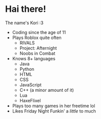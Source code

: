 # Hai there!
 The name's Kori :3

- Coding since the age of 11
- Plays Roblox quite often
    - RIVALS
    - Project: Afternight
    - Noobs in Combat
- Knows 8+ languages
    - Java
    - Python
    - HTML
    - CSS
    - JavaScript
    - C++ (a minor amount of it)
    - Lua
    - HaxeFlixel
- Plays too many games in her freetime lol
- Likes Friday Night Funkin' a *little* to much
